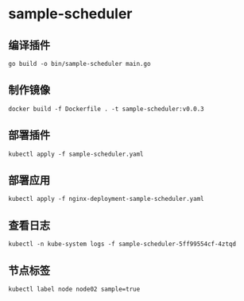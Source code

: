 # sample-scheduler

## 编译插件
```
go build -o bin/sample-scheduler main.go
```

## 制作镜像
```
docker build -f Dockerfile . -t sample-scheduler:v0.0.3
```

## 部署插件
```
kubectl apply -f sample-scheduler.yaml
```

## 部署应用
```
kubectl apply -f nginx-deployment-sample-scheduler.yaml
```

## 查看日志
```
kubectl -n kube-system logs -f sample-scheduler-5ff99554cf-4ztqd
```

## 节点标签
```
kubectl label node node02 sample=true
```
